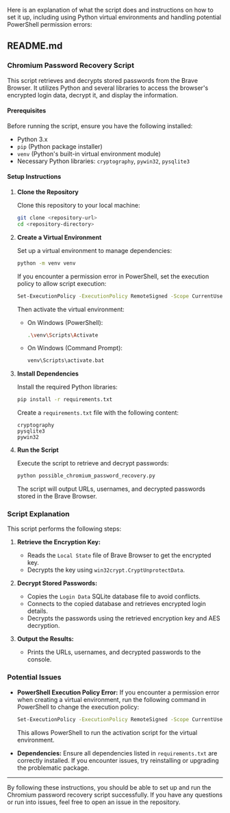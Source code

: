 Here is an explanation of what the script does and instructions on how to set it up, including using Python virtual environments and handling potential PowerShell permission errors:

## README.md

### Chromium Password Recovery Script

This script retrieves and decrypts stored passwords from the Brave Browser. It utilizes Python and several libraries to access the browser's encrypted login data, decrypt it, and display the information.

#### Prerequisites

Before running the script, ensure you have the following installed:
- Python 3.x
- `pip` (Python package installer)
- `venv` (Python's built-in virtual environment module)
- Necessary Python libraries: `cryptography`, `pywin32`, `pysqlite3`

#### Setup Instructions

1. **Clone the Repository**

   Clone this repository to your local machine:
   ```sh
   git clone <repository-url>
   cd <repository-directory>
   ```

2. **Create a Virtual Environment**

   Set up a virtual environment to manage dependencies:
   ```sh
   python -m venv venv
   ```

   If you encounter a permission error in PowerShell, set the execution policy to allow script execution:
   ```sh
   Set-ExecutionPolicy -ExecutionPolicy RemoteSigned -Scope CurrentUser
   ```

   Then activate the virtual environment:
   - On Windows (PowerShell):
     ```sh
     .\venv\Scripts\Activate
     ```
   - On Windows (Command Prompt):
     ```sh
     venv\Scripts\activate.bat
     ```

3. **Install Dependencies**

   Install the required Python libraries:
   ```sh
   pip install -r requirements.txt
   ```

   Create a `requirements.txt` file with the following content:
   ```
   cryptography
   pysqlite3
   pywin32
   ```

4. **Run the Script**

   Execute the script to retrieve and decrypt passwords:
   ```sh
   python possible_chromium_password_recovery.py
   ```

   The script will output URLs, usernames, and decrypted passwords stored in the Brave Browser.

### Script Explanation

This script performs the following steps:

1. **Retrieve the Encryption Key:**
   - Reads the `Local State` file of Brave Browser to get the encrypted key.
   - Decrypts the key using `win32crypt.CryptUnprotectData`.

2. **Decrypt Stored Passwords:**
   - Copies the `Login Data` SQLite database file to avoid conflicts.
   - Connects to the copied database and retrieves encrypted login details.
   - Decrypts the passwords using the retrieved encryption key and AES decryption.

3. **Output the Results:**
   - Prints the URLs, usernames, and decrypted passwords to the console.

### Potential Issues

- **PowerShell Execution Policy Error:**
  If you encounter a permission error when creating a virtual environment, run the following command in PowerShell to change the execution policy:
  ```sh
  Set-ExecutionPolicy -ExecutionPolicy RemoteSigned -Scope CurrentUser
  ```
  This allows PowerShell to run the activation script for the virtual environment.

- **Dependencies:**
  Ensure all dependencies listed in `requirements.txt` are correctly installed. If you encounter issues, try reinstalling or upgrading the problematic package.

---

By following these instructions, you should be able to set up and run the Chromium password recovery script successfully. If you have any questions or run into issues, feel free to open an issue in the repository.